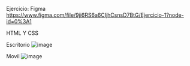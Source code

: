 Ejercicio: 
Figma
https://www.figma.com/file/9ji6RS6a6CIjhCsnsD7BtG/Ejercicio-1?node-id=0%3A1

HTML Y CSS

Escritorio 
![image](https://user-images.githubusercontent.com/58921913/128575051-670d3b84-718d-48da-87d5-0c1c27efee36.png)


Movil
![image](https://user-images.githubusercontent.com/58921913/128575103-1b45bc8e-337d-43d3-af9f-4383901f983b.png)



